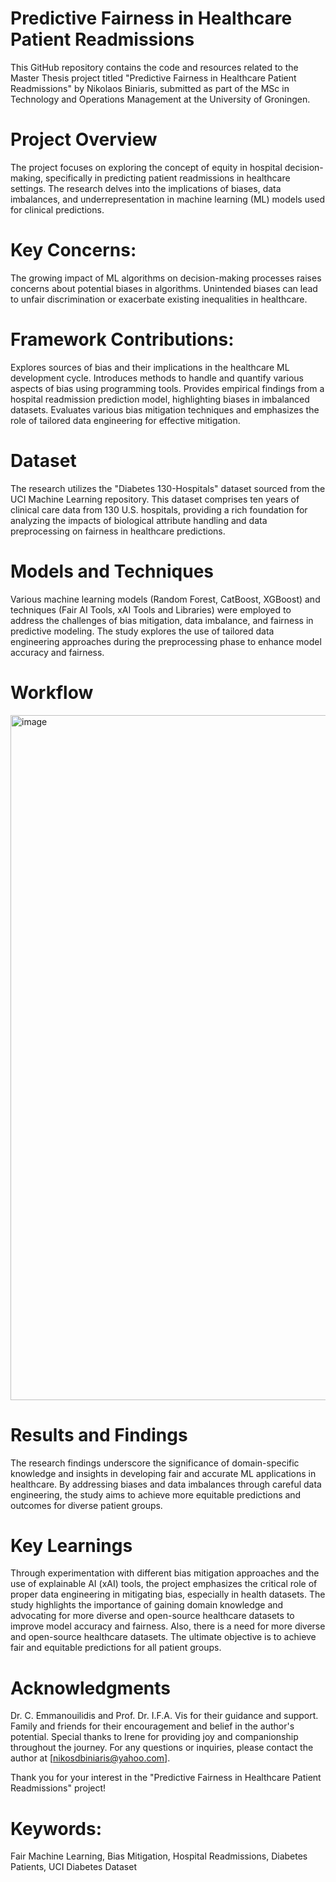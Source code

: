 # Predictive Fairness in Healthcare Patient Readmissions
This GitHub repository contains the code and resources related to the Master Thesis project titled "Predictive Fairness in Healthcare Patient Readmissions" by Nikolaos Biniaris, submitted as part of the MSc in Technology and Operations Management at the University of Groningen.

# Project Overview
The project focuses on exploring the concept of equity in hospital decision-making, specifically in predicting patient readmissions in healthcare settings. The research delves into the implications of biases, data imbalances, and underrepresentation in machine learning (ML) models used for clinical predictions.

# Key Concerns:
The growing impact of ML algorithms on decision-making processes raises concerns about potential biases in algorithms.
Unintended biases can lead to unfair discrimination or exacerbate existing inequalities in healthcare.

# Framework Contributions:
Explores sources of bias and their implications in the healthcare ML development cycle.
Introduces methods to handle and quantify various aspects of bias using programming tools.
Provides empirical findings from a hospital readmission prediction model, highlighting biases in imbalanced datasets.
Evaluates various bias mitigation techniques and emphasizes the role of tailored data engineering for effective mitigation.

# Dataset
The research utilizes the "Diabetes 130-Hospitals" dataset sourced from the UCI Machine Learning repository. This dataset comprises ten years of clinical care data from 130 U.S. hospitals, providing a rich foundation for analyzing the impacts of biological attribute handling and data preprocessing on fairness in healthcare predictions.

# Models and Techniques
Various machine learning models (Random Forest, CatBoost, XGBoost) and techniques (Fair AI Tools, xAI Tools and Libraries) were employed to address the challenges of bias mitigation, data imbalance, and fairness in predictive modeling. The study explores the use of tailored data engineering approaches during the preprocessing phase to enhance model accuracy and fairness.

# Workflow
<img width="1096" alt="image" src="https://github.com/NickolasB98/TOM_Thesis/assets/157819544/5f1f2e19-bbfe-46f4-a665-c938f0fd82ac">


# Results and Findings
The research findings underscore the significance of domain-specific knowledge and insights in developing fair and accurate ML applications in healthcare. By addressing biases and data imbalances through careful data engineering, the study aims to achieve more equitable predictions and outcomes for diverse patient groups.

# Key Learnings
Through experimentation with different bias mitigation approaches and the use of explainable AI (xAI) tools, the project emphasizes the critical role of proper data engineering in mitigating bias, especially in health datasets. The study highlights the importance of gaining domain knowledge and advocating for more diverse and open-source healthcare datasets to improve model accuracy and fairness.
Also, there is a need for more diverse and open-source healthcare datasets.
The ultimate objective is to achieve fair and equitable predictions for all patient groups.

# Acknowledgments
Dr. C. Emmanouilidis and Prof. Dr. I.F.A. Vis for their guidance and support.
Family and friends for their encouragement and belief in the author's potential.
Special thanks to Irene for providing joy and companionship throughout the journey.
For any questions or inquiries, please contact the author at [nikosdbiniaris@yahoo.com].

Thank you for your interest in the "Predictive Fairness in Healthcare Patient Readmissions" project!

# Keywords: 
Fair Machine Learning, Bias Mitigation, Hospital Readmissions, Diabetes Patients, UCI Diabetes Dataset

